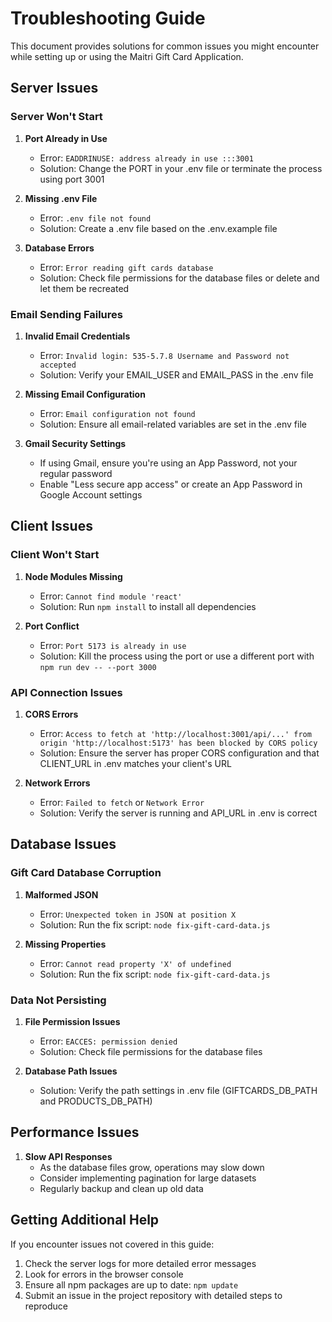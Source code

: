 # Troubleshooting Guide

This document provides solutions for common issues you might encounter while setting up or using the Maitri Gift Card Application.

## Server Issues

### Server Won't Start

1. **Port Already in Use**
   - Error: `EADDRINUSE: address already in use :::3001`
   - Solution: Change the PORT in your .env file or terminate the process using port 3001

2. **Missing .env File**
   - Error: `.env file not found`
   - Solution: Create a .env file based on the .env.example file

3. **Database Errors**
   - Error: `Error reading gift cards database`
   - Solution: Check file permissions for the database files or delete and let them be recreated

### Email Sending Failures

1. **Invalid Email Credentials**
   - Error: `Invalid login: 535-5.7.8 Username and Password not accepted`
   - Solution: Verify your EMAIL_USER and EMAIL_PASS in the .env file

2. **Missing Email Configuration**
   - Error: `Email configuration not found`
   - Solution: Ensure all email-related variables are set in the .env file

3. **Gmail Security Settings**
   - If using Gmail, ensure you're using an App Password, not your regular password
   - Enable "Less secure app access" or create an App Password in Google Account settings

## Client Issues

### Client Won't Start

1. **Node Modules Missing**
   - Error: `Cannot find module 'react'`
   - Solution: Run `npm install` to install all dependencies

2. **Port Conflict**
   - Error: `Port 5173 is already in use`
   - Solution: Kill the process using the port or use a different port with `npm run dev -- --port 3000`

### API Connection Issues

1. **CORS Errors**
   - Error: `Access to fetch at 'http://localhost:3001/api/...' from origin 'http://localhost:5173' has been blocked by CORS policy`
   - Solution: Ensure the server has proper CORS configuration and that CLIENT_URL in .env matches your client's URL

2. **Network Errors**
   - Error: `Failed to fetch` or `Network Error`
   - Solution: Verify the server is running and API_URL in .env is correct

## Database Issues

### Gift Card Database Corruption

1. **Malformed JSON**
   - Error: `Unexpected token in JSON at position X`
   - Solution: Run the fix script: `node fix-gift-card-data.js`

2. **Missing Properties**
   - Error: `Cannot read property 'X' of undefined`
   - Solution: Run the fix script: `node fix-gift-card-data.js`

### Data Not Persisting

1. **File Permission Issues**
   - Error: `EACCES: permission denied`
   - Solution: Check file permissions for the database files

2. **Database Path Issues**
   - Solution: Verify the path settings in .env file (GIFTCARDS_DB_PATH and PRODUCTS_DB_PATH)

## Performance Issues

1. **Slow API Responses**
   - As the database files grow, operations may slow down
   - Consider implementing pagination for large datasets
   - Regularly backup and clean up old data

## Getting Additional Help

If you encounter issues not covered in this guide:

1. Check the server logs for more detailed error messages
2. Look for errors in the browser console
3. Ensure all npm packages are up to date: `npm update`
4. Submit an issue in the project repository with detailed steps to reproduce